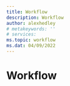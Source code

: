 ```yaml
---
title: Workflow
description: Workflow
author: alexhedley
# metakeywords: ''
# services:
ms.topic: workflow
ms.dat: 04/09/2022
---
```


# Workflow
